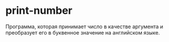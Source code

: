 # print-number
Программа, которая принимает число в качестве аргумента и преобразует его в буквенное значение на английском языке.
